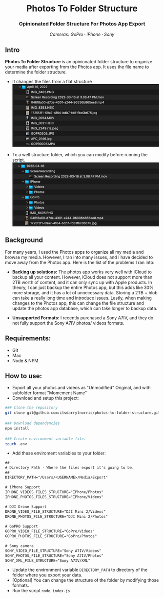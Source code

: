 <h1 align="center">Photos To Folder Structure</h3>
<h3 align="center">Opinionated Folder Structure For Photos App Export </h3>

<p align="center">
  <em> Cameras: GoPro · iPhone · Sony</em>
</p>

## Intro

**Photos To Folder Structure** is an opinionated folder structure to organize your media after exporting from the Photos app. It uses the file name to determine the folder structure.

- It changes the files from a flat structure
  ![From](/documentation/from.png)

- To a well structure folder, which you can modify before running the script.
  ![To](/documentation/to.png)

## Background

For many years, I used the Photos apps to organize all my media and browse my media. However, I ran into many issues, and I have decided to move away from the Photos app. Here is the list of the problems I ran into:

- **Backing up solutions:** The photos app works very well with iCloud to backup all your content. However, iCloud does not support more than 2TB worth of content, and it can only sync up with Apple products. In theory, I can just backup the entire Photos app, but this adds like 30% more storage, and it has a lot of unnecessary data. Storing a 2TB + blob can take a really long time and introduce issues. Lastly, when making changes to the Photos app, this can change the file structure and update the photos app database, which can take longer to backup data.

- **Unsupported Formats:** I recently purchased a Sony A7IV, and they do not fully support the Sony A7IV photos/ videos formats.

## Requirements:
- Git
- Mac
- Node & NPM

## How to use:

- Export all your photos and videos as "Unmodified" Original, and with subfolder format "Momement Name"
- Download and setup this project:

```bash
### Clone the repository
git clone git@github.com:itsdarrylnorris/photos-to-folder-structure.git

### Download dependencies
npm install

### Create environment variable file.
touch .env

```

- Add these enviroment variables to your folder:

```
##
# Directory Path - Where the files export it's going to be.
##
DIRECTORY_PATH="/Users/<USERNAME>/Media/Export"

# iPhone Support
IPHONE_VIDEOS_FILES_STRUCTURE="IPhone/Photos"
IPHONE_PHOTOS_FILES_STRUCTURE="IPhone/Videos"

# DJI Drone Support
DRONE_VIDEO_FILE_STRUCTURE="DJI Mini 2/Videos"
DRONE_PHOTOS_FILE_STRUCTURE="DJI Mini 2/Photos"

# GoPRO Support
GOPRO_VIDEO_FILE_STRUCTURE="GoPro/Videos"
GOPRO_PHOTOS_FILE_STRUCTURE="GoPro/Photos"

# Sony camera
SONY_VIDEO_FILE_STRUCTURE="Sony A7IV/Videos"
SONY_PHOTOS_FILE_STRUCTURE="Sony A7IV/Photos"
SONY_XML_FILE_STRUCTURE="Sony A7IV/XML"

```
- Update the environment variable `DIRECTORY_PATH` to directory of the folder where you export your data.
- [Optional] You can change the structure of the folder by modifying those formats.
- Run the script `node index.js`
